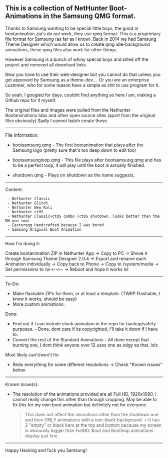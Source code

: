 This is a collection of NetHunter Boot-Animations in the Samsung QMG format.
----------------------------------------------------------------------------------------------------------------------------------

Thanks to Samsung wanting to be special little boys, the good ol bootanimation.zip's do not work, they use qmg format.
This is a proprietary file format for Samsung (as far as I know). 
Back in 2014 we had Samsung Theme Designer which would allow us to create qmg idle-background animations, these qmg files also work for other things.

However Samsung is a bunch of whiny special boys and killed off the project and removed all download links. 

Now you have to use their web-designer but you cannot do that unless you get approved by Samsung as a theme-dev.... Or you are an enterprise customer, who for some reason have a simple as shit to use program for it.

So yeah, I googled for days, couldnt find anything so here I am, making a Github repo for it myself. 

The original files and Images were pulled from the Nethunter Bootanimations tabs and other open source sites (apart from the original files obviously)
Sadly I cannot batch create these. 

----------------------------------------------------------------------------------------------------------------------------------

File Information:

- bootsamsung.qmg - The first bootanimation that plays after the Samsung logo (pretty sure that's too deep down to edit too)

- bootsamsungloop.qmg - This file plays after bootsamsung.qmg and has to be a perfect loop, it will play until the boot is actually finished.

- shutdown.qmg - Plays on shutdown as the name suggests.

----------------------------------------------------------------------------------------------------------------------------------

Content:

     - Nethunter Classic 
     - Nethunter Glitch
     - Nethunter New Kali
     - Nethunter ctOS
     - Nethunter Classic+ctOS combo (ctOS shutdown, looks better than the NH one imo)
     - Easteregg Handcrafted because I was bored
     - Samsung Original Boot Animation

----------------------------------------------------------------------------------------------------------------------------------

How I'm doing it:

Create bootanimation ZIP in Nethunter App -> Copy to PC -> Shove it through Samsung Theme Designer 2.0.4 -> Export and rename each Animation individually 
-> Copy back to Phone -> Copy to /system/media -> Set permissions to rw-r--r-- -> Reboot and hope it works lol

----------------------------------------------------------------------------------------------------------------------------------

To-Do:
- Make flashable ZIPs for them, or at least a template. (TWRP Flashable, I know it works, should be easy)
- More custom animations. 



Done:
- Find out if I can include stock animation in the repo for backup/safety purposes. - Done, dont care if its copyrighted, I'll take it down if I have to.
- Convert the rest of the Standard Animations - All done except that burning one, I dont think anyone over 12 uses one as edgy as that. lols



Most likely can't/won't fix:
- Redo everything for some different resolutions -> Check "Known issues" below.

----------------------------------------------------------------------------------------------------------------------------------

Known Issue(s):

- The resolution of the animations provided are all Full HD, 1920x1080, I cannot really change this other than through cropping. May be able to fix this for my own boot animation but definitely not for everyone.
     > This does not affect the animations other than the shutdown one and then ONLY animations with a non-black background -> It has 2 "empty" or black bars at the top and bottom because my screen is obviously bigger than FullHD. Boot and Bootloop animations display just fine.

----------------------------------------------------------------------------------------------------------------------------------

Happy Hacking and fuck you Samsung!






